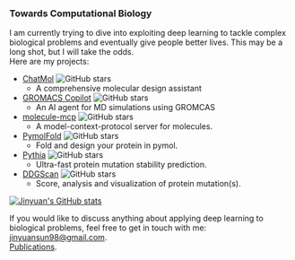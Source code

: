 ### Towards Computational Biology
I am currently trying to dive into exploiting deep learning to tackle complex biological problems and eventually give people better lives. This may be a long shot, but I will take the odds.  
Here are my projects:
- [ChatMol](https://github.com/JinyuanSun/ChatMol) ![GitHub stars](https://img.shields.io/github/stars/ChatMol/ChatMol)  
  - A comprehensive molecular design assistant
- [GROMACS Copilot](https://github.com/ChatMol/gromacs_copilot) ![GitHub stars](https://img.shields.io/github/stars/ChatMol/gromacs_copilot)  
  - An AI agent for MD simulations using GROMCAS
- [molecule-mcp](https://github.com/ChatMol/molecule-mcp) ![GitHub stars](https://img.shields.io/github/stars/ChatMol/molecule-mcp)
  - A model-context-protocol server for molecules. 
- [PymolFold](https://github.com/JinyuanSun/PymolFold) ![GitHub stars](https://img.shields.io/github/stars/JinyuanSun/PymolFold)  
  - Fold and design your protein in pymol.
- [Pythia](https://github.com/Wublab/Pythia) ![GitHub stars](https://img.shields.io/github/stars/Wublab/Pythia)  
  - Ultra-fast protein mutation stability prediction. 
- [DDGScan](https://github.com/JinyuanSun/DDGScan) ![GitHub stars](https://img.shields.io/github/stars/JinyuanSun/DDGScan)  
  - Score, analysis and visualization of protein mutation(s).

[![Jinyuan's GitHub stats](https://github-readme-stats.vercel.app/api?username=jinyuansun)](https://github.com/jinyuansun/github-readme-stats)

If you would like to discuss anything about applying deep learning to biological problems, feel free to get in touch with me: <jinyuansun98@gmail.com>.  
[Publications](https://scholar.google.com/citations?user=LbUNUWsAAAAJ&hl=en).  
